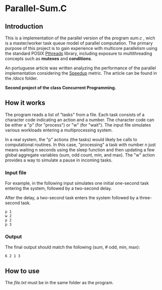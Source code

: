 # Parallel-Sum.C

## Introduction

This is a implementation of the parallel version of the program <i> sum.c </i>, wich is a master/worker task queue model of parallel computation.
The primary purpose of this project is to gain experience with multicore parallelism using the standard POSIX <a href="https://en.wikipedia.org/wiki/POSIX_Threads">Pthreads</a> library, including exposure to multithreading concepts such as <b>mutexes</b> and <b>conditions</b>.

An portuguese article was written analyzing the performance of the parallel implementation considering the <a href="https://en.wikipedia.org/wiki/Speedup">Speedup</a> metric. The article can be found in the <i>/docs</i> folder.

<b> Second project of the class Concurrent Programming. </b>

## How it works

The program reads a list of "tasks" from a file. Each task consists of a character code indicating an action and a number. The character code can be either a "p" (for "process") or "w" (for "wait"). The input file simulates various workloads entering a multiprocessing system.

In a real system, the "p" actions (the tasks) would likely be calls to computational routines. In this case, "processing" a task with number n just means waiting n seconds using the sleep function and then updating a few global aggregate variables (sum, odd count, min, and max). The "w" action provides a way to simulate a pause in incoming tasks.

### Input file

For example, in the following input simulates one initial one-second task entering the system, followed by a two-second delay.

After the delay, a two-second task enters the system followed by a three-second task.

```
p 1
w 2
p 2
p 3
```

### Output

The final output should match the following (sum, # odd, min, max):

```
6 2 1 3
```

## How to use

The <i>file.txt</i> must be in the same folder as the program.

